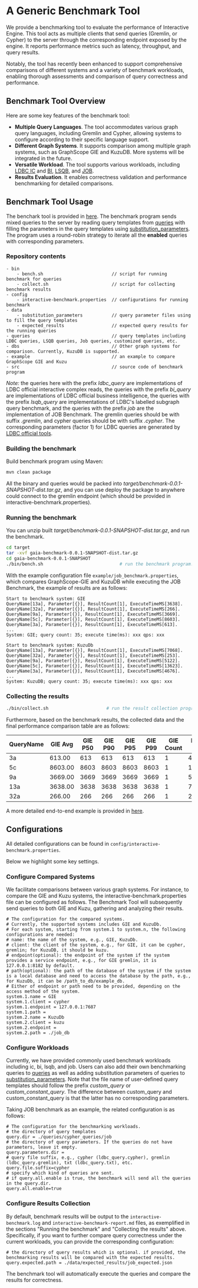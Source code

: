 # A Generic Benchmark Tool

We provide a benchmarking tool to evaluate the performance of Interactive Engine. This tool acts as multiple clients that send queries (Gremlin, or Cypher) to the server through the corresponding endpoint exposed by the engine. It reports performance metrics such as latency, throughput, and query results.

Notably, the tool has recently been enhanced to support comprehensive comparisons of different systems and a variety of benchmark workloads, enabling thorough assessments and comparison of query correctness and performance.

## Benchmark Tool Overview

Here are some key features of the benchmark tool:

* **Multiple Query Languages**. The tool accommodates various graph query languages, including Gremlin and Cypher, allowing systems to configure according to their specific language support.
* **Different Graph Systems**. It supports comparison among multiple graph systems, such as GraphScope GIE and KuzuDB. More systems will be integrated in the future.
* **Versatile Workload**. The tool supports various workloads, including [LDBC IC](https://ldbcouncil.org/benchmarks/snb-interactive/) and [BI](https://ldbcouncil.org/benchmarks/snb-bi/), [LSQB](https://github.com/ldbc/lsqb), and [JOB](https://github.com/gregrahn/join-order-benchmark).
* **Results Evaluation**. It enables correctness validation and performance benchmarking for detailed comparisons.

## Benchmark Tool Usage

The benchark tool is provided in [here](https://github.com/alibaba/GraphScope/tree/main/interactive_engine/benchmark).
The benchmark program sends mixed queries to the server by reading query templates from [queries](https://github.com/alibaba/GraphScope/tree/main/interactive_engine/benchmark/queries) with filling the parameters in the query templates using [substitution_parameters](https://github.com/alibaba/GraphScope/tree/main/interactive_engine/benchmark/data/substitution_parameters).
The program uses a round-robin strategy to iterate all the **enabled** queries with corresponding parameters.

### Repository contents

```
- bin
    - bench.sh                          // script for running benchmark for queries
    - collect.sh                        // script for collecting benchmark results
- config
    - interactive-benchmark.properties  // configurations for running benchmark
- data
    - substitution_parameters           // query parameter files using to fill the query templates
    - expected_results                  // expected query results for the running queries 
- queries                               // query templates including LDBC queries, LSQB queries, Job queries, customized queries, etc.
- dbs                                   // Other graph systems for comparison. Currently, KuzuDB is supported.
- example                               // an example to compare GraphScope GIE and Kuzu
- src                                   // source code of benchmark program
```

_Note:_ the queries here with the prefix _ldbc_query_ are implementations of LDBC official interactive complex reads,
the queries with the prefix _bi_query_ are implementations of LDBC official business intelligence,
the queries with the prefix _lsqb_query_ are implementations of LDBC's labelled subgraph query benchmark,
and the queries with the prefix _job_ are the implementation of JOB Benchmark.
The gremlin queries should be with suffix _.gremlin_, and cypher queries should be with suffix _.cypher_.
The corresponding parameters (factor 1) for LDBC queries are generated by [LDBC official tools](http://github.com/ldbc/ldbc_snb_datagen).

### Building the benchmark

Build benchmark program using Maven:

```bash
mvn clean package
```

All the binary and queries would be packed into _target/benchmark-0.0.1-SNAPSHOT-dist.tar.gz_,
and you can use deploy the package to anywhere could connect to the gremlin endpoint (which should be provided in interactive-benchmark.properties).

### Running the benchmark

You can unzip built _target/benchmark-0.0.1-SNAPSHOT-dist.tar.gz_, and run the benchmark.

```bash
cd target
tar -xvf gaia-benchmark-0.0.1-SNAPSHOT-dist.tar.gz
cd gaia-benchmark-0.0.1-SNAPSHOT
./bin/bench.sh                             # run the benchmark program. You can also modify running configurations in config/interactive-benchmark.properties
```

With the example configuration file ``example/job_benchmark.properties``, which compares GraphScope-GIE and KuzuDB while executing the JOB Benchmark, the example of results are as follows:

```
Start to benchmark system: GIE
QueryName[13a], Parameter[{}], ResultCount[1], ExecuteTimeMS[3638].
QueryName[32a], Parameter[{}], ResultCount[1], ExecuteTimeMS[266].
QueryName[9a], Parameter[{}], ResultCount[1], ExecuteTimeMS[3669].
QueryName[5c], Parameter[{}], ResultCount[1], ExecuteTimeMS[8603].
QueryName[3a], Parameter[{}], ResultCount[1], ExecuteTimeMS[613].
...
System: GIE; query count: 35; execute time(ms): xxx qps: xxx

Start to benchmark system: KuzuDb
QueryName[13a], Parameter[{}], ResultCount[1], ExecuteTimeMS[7068].
QueryName[32a], Parameter[{}], ResultCount[1], ExecuteTimeMS[253].
QueryName[9a], Parameter[{}], ResultCount[1], ExecuteTimeMS[5122].
QueryName[5c], Parameter[{}], ResultCount[1], ExecuteTimeMS[13623].
QueryName[3a], Parameter[{}], ResultCount[1], ExecuteTimeMS[4676].
...
System: KuzuDB; query count: 35; execute time(ms): xxx qps: xxx
```

### Collecting the results

```bash
./bin/collect.sh                      # run the result collection program to collect the results and generate a performance comparison table
```

Furthermore, based on the benchmark results, the collected data and the final performance comparison table are as follows:


| QueryName | GIE Avg | GIE P50 | GIE P90 | GIE P95 | GIE P99 | GIE Count | KuzuDb Avg | KuzuDb P50 | KuzuDb P90 | KuzuDb P95 | KuzuDb P99 | KuzuDb Count |
| --------- | ------- | ------- | ------- | ------- | ------- | --------- | ---------- | ---------- | ---------- | ---------- | ---------- | ------------ |
| 3a        | 613.00  | 613     | 613     | 613     | 613     | 1         | 4676.00    | 4676       | 4676       | 4676       | 4676       | 1            |
| 5c        | 8603.00 | 8603    | 8603    | 8603    | 8603    | 1         | 13623.00   | 13623      | 13623      | 13623      | 13623      | 1            |
| 9a        | 3669.00 | 3669    | 3669    | 3669    | 3669    | 1         | 5122.00    | 5122       | 5122       | 5122       | 5122       | 1            |
| 13a       | 3638.00 | 3638    | 3638    | 3638    | 3638    | 1         | 7068.00    | 7068       | 7068       | 7068       | 7068       | 1            |
| 32a       | 266.00  | 266     | 266     | 266     | 266     | 1         | 253.00     | 253        | 253        | 253        | 253        | 1            |

A more detailed end-to-end example is provided in [here](https://github.com/alibaba/GraphScope/tree/main/interactive_engine/benchmark/example).

## Configurations

All detailed configurations can be found in ``config/interactive-benchmark.properties``.

Below we highlight some key settings.

### Configure Compared Systems

We facilitate comparisons between various graph systems. For instance, to compare the GIE and Kuzu systems, the interactive-benchmark.properties file can be configured as follows. The Benchmark Tool will subsequently send queries to both GIE and Kuzu, gathering and analyzing their results.

```
# The configuration for the compared systems.
# Currently, the supported systems includes GIE and KuzuDb.
# For each system, starting from system.1 to system.n, the following configurations are needed:
# name: the name of the system, e.g., GIE, KuzuDb.
# client: the client of the system, e.g., for GIE, it can be cypher, gremlin; for KuzuDB, it should be kuzu.
# endpoint(optional): the endpoint of the system if the system provides a service endpoint, e.g., for GIE gremlin, it is 127.0.0.1:8182 by default.
# path(optional): the path of the database of the system if the system is a local database and need to access the database by the path, e.g., for KuzuDb, it can be /path_to_db/example_db.
# Either of endpoint or path need to be provided, depending on the access method of the system.
system.1.name = GIE
system.1.client = cypher
system.1.endpoint = 127.0.0.1:7687
system.1.path =
system.2.name = KuzuDb
system.2.client = kuzu
system.2.endpoint =
system.2.path = ./job_db
```

### Configure Workloads

Currently, we have provided commonly used benchmark workloads including ic, bi, lsqb, and job. Users can also add their own benchmarking queries to [queries](https://github.com/alibaba/GraphScope/tree/main/interactive_engine/benchmark/queries) as well as adding substitution parameters of queries to [substitution_parameters](https://github.com/alibaba/GraphScope/tree/main/interactive_engine/benchmark/data/substitution_parameters). Note that the file name of user-defined query templates should follow the prefix _custom_query_ or _custom_constant_query_. The difference between custom_query and custom_constant_query is that the latter has no corresponding parameters.

Taking JOB benchmark as an example, the related configuration is as follows:

```
# The configuration for the benchmarking workloads.
# the directory of query templates
query.dir = ./queries/cypher_queries/job
# the directory of query parameters. If the queries do not have parameters, leave it empty.
query.parameters.dir = 
# query file suffix, e.g., cypher (ldbc_query.cypher), gremlin (ldbc_query.gremlin), txt (ldbc_query.txt), etc.
query.file.suffix=cypher
# specify which kind of queries are sent.
# if query.all.enable is true, the benchmark will send all the queries in the query.dir.
query.all.enable=true
```

### Configure Results Collection

By default, benchmark results will be output to the `interactive-benchmark.log` and `interactive-benchmark-report.md` files, as exemplified in the sections "Running the benchmark" and "Collecting the results" above. Specifically, if you want to further compare query correctness under the current workloads, you can provide the corresponding configuration:

```
# the directory of query results which is optional. if provided, the benchmarking results will be compared with the expected results.
query.expected.path = ./data/expected_results/job_expected.json
```

The benchmark tool will automatically execute the queries and compare the results for correctness.
